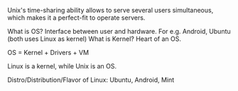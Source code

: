 Unix's time-sharing ability allows to serve several users simultaneous, which makes it a perfect-fit to operate servers.  

What is OS? Interface between user and hardware. For e.g. Android, Ubuntu (both uses Linux as kernel)
What is Kernel?  Heart of an OS.

OS = Kernel + Drivers + VM

Linux is a kernel, while Unix is an OS.

Distro/Distribution/Flavor of Linux: Ubuntu, Android, Mint
